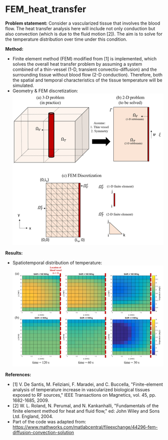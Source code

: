 # FEM_heat_transfer

**Problem statement:**
Consider a vascularized tissue that involves the blood flow. The heat transfer analysis here will include not only conduction but also
convection (which is due to the fluid motion [2]). The aim is to solve for the temperature distribution over time under this condition.

**Method:**
- Finite element method (FEM) modified from [1] is implemented, which solves the overall heat transfer problem by assuming a system combined of a thin-vessel (1-D, transient convectio-diffusion) and the surrounding tissue without blood flow (2-D conduction). Therefore,  both the spatial and temporal characteristics of the tissue temperature will be simulated.
- Geometry & FEM discretization:
![Figure1]( https://github.com/phuang16/FEM_heat_transfer/blob/master/FEM_heat_transfer_geometry.png)

**Results:**
- Spatiotemporal distribution of temperature:
![Figure2]( https://github.com/phuang16/FEM_heat_transfer/blob/master/FEM_heat_transfer_results.png)

**References:**
- [1] V. De Santis, M. Feliziani, F. Maradei, and C. Buccella, "Finite-element analysis of temperature increase in vascularized
biological tissues exposed to RF sources," IEEE Transactions on Magnetics, vol. 45, pp. 1682-1685, 2009.
- [2] W. L. Roland, N. Perumal, and N. Kankanhalli, "Fundamentals of the finite element method for heat and fluid flow," ed: John Wiley
and Sons Ltd. England, 2004.
- Part of the code was adapted from: https://www.mathworks.com/matlabcentral/fileexchange/44296-fem-diffusion-convection-solution
